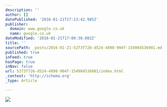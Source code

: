 ```yaml
---
description: ''
author: []
datePublished: '2016-01-21T17:13:42.985Z'
publisher:
  domain: www.google.co.uk
  name: google.co.uk
dateModified: '2016-01-21T17:09:30.002Z'
title: ''
sourcePath: _posts/2016-01-21-52f3f726-d524-4898-904f-154984536981.md
published: true
inFeed: true
hasPage: true
inNav: false
url: 52f3f726-d524-4898-904f-154984536981/index.html
_context: 'http://schema.org'
_type: Article

---
```

![](http://the-grid-user-content.s3-us-west-2.amazonaws.com/b677e396-31b2-4822-9ed1-96a4a90576ab.jpg)